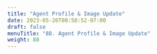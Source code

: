 ```yaml
---
title: "Agent Profile & Image Update"
date: 2023-05-26T08:58:52-07:00
draft: false
menuTitle: "88. Agent Profile & Image Update"
weight: 88
---
```


